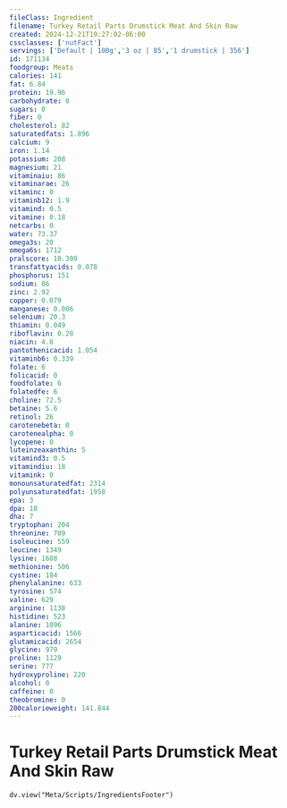```yaml
---
fileClass: Ingredient
filename: Turkey Retail Parts Drumstick Meat And Skin Raw
created: 2024-12-21T19:27:02-06:00
cssclasses: ['nutFact']
servings: ['Default | 100g','3 oz | 85','1 drumstick | 356']
id: 171134
foodgroup: Meats
calories: 141
fat: 6.84
protein: 19.96
carbohydrate: 0
sugars: 0
fiber: 0
cholesterol: 82
saturatedfats: 1.896
calcium: 9
iron: 1.14
potassium: 208
magnesium: 21
vitaminaiu: 86
vitaminarae: 26
vitaminc: 0
vitaminb12: 1.9
vitamind: 0.5
vitamine: 0.18
netcarbs: 0
water: 73.37
omega3s: 20
omega6s: 1712
pralscore: 10.309
transfattyacids: 0.078
phosphorus: 151
sodium: 86
zinc: 2.92
copper: 0.079
manganese: 0.006
selenium: 20.3
thiamin: 0.049
riboflavin: 0.28
niacin: 4.8
pantothenicacid: 1.054
vitaminb6: 0.339
folate: 6
folicacid: 0
foodfolate: 6
folatedfe: 6
choline: 72.5
betaine: 5.6
retinol: 26
carotenebeta: 0
carotenealpha: 0
lycopene: 0
luteinzeaxanthin: 5
vitamind3: 0.5
vitamindiu: 18
vitamink: 0
monounsaturatedfat: 2314
polyunsaturatedfat: 1958
epa: 3
dpa: 10
dha: 7
tryptophan: 204
threonine: 709
isoleucine: 559
leucine: 1349
lysine: 1608
methionine: 506
cystine: 184
phenylalanine: 633
tyrosine: 574
valine: 629
arginine: 1138
histidine: 523
alanine: 1096
asparticacid: 1566
glutamicacid: 2654
glycine: 979
proline: 1129
serine: 777
hydroxyproline: 220
alcohol: 0
caffeine: 0
theobromine: 0
200calorieweight: 141.844
---
```


# Turkey Retail Parts Drumstick Meat And Skin Raw

```dataviewjs
dv.view("Meta/Scripts/IngredientsFooter")
```